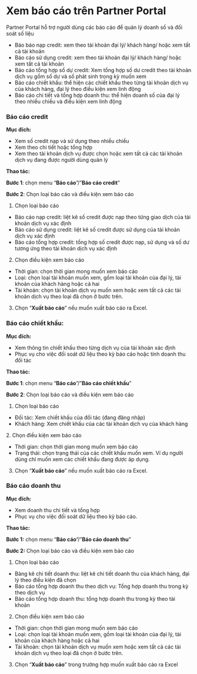 # Xem báo cáo trên Partner Portal

Partner Portal hỗ trợ người dùng các báo cáo để quản lý doanh số và đối soát số liệu

* Báo báo nạp credit: xem theo tài khoản đại lý/ khách hàng/ hoặc xem tất cả tài khoản
* Báo cáo sử dụng credit: xem theo tài khoản đại lý/ khách hàng/ hoặc xem tất cả tài khoản
* Báo cáo tổng hợp số dự credit: Xem tổng hợp số dư credit theo tài khoản dịch vụ gồm số dư và số phát sinh trong kỳ muốn xem
* Báo cáo chiết khấu: thể hiện các chiết khấu theo từng tài khoản dịch vụ của khách hàng, đại lý theo điều kiện xem linh động
* Báo cáo chi tiết và tổng hợp doanh thu: thể hiện doanh số của đại lý theo nhiều chiều và điều kiện xem linh động 

### **Báo cáo credit** 

**Mục đích:**

* Xem số credit nạp và sử dụng theo nhiều chiều
* Xem theo chi tiết hoặc tổng hợp
* Xem theo tài khoản dịch vụ được chọn hoặc xem tất cả các tài khoản dịch vụ đang được người dùng quản lý

**Thao tác:**

**Bước 1**: chọn menu “**Báo cáo**”/”**Báo cáo credit**” 

**Bước 2**: Chọn loại báo cáo và điều kiện xem báo cáo

1. Chọn loại báo cáo

* Báo cáo nạp credit: liệt kê số credit được nạp theo từng giao dịch của tài khoản dịch vụ xác định
* Báo cáo sử dụng credit: liệt kê số credit được sử dụng của tài khoản dịch vụ xác định
* Báo cáo tổng hợp credit: tổng hợp số credit được nạp, sử dụng và số dư tương ứng theo tài khoản dịch vụ xác định

2. Chọn điều kiện xem báo cáo

* Thời gian: chọn thời gian mong muốn xem báo cáo
* Loại: chọn loại tài khoản muốn xem, gồm loại tài khoản của đại lý, tài khoản của khách hàng hoặc cả hai
* Tài khoản: chọn tài khoản dịch vụ muốn xem hoặc xem tất cả các tài khoản dịch vụ theo loại đã chọn ở bước trên.

3. Chọn “**Xuất báo cáo**” nếu muốn xuất báo cáo ra Excel.

### **Báo cáo chiết khấu:** 

**Mục đích:**

* Xem thông tin chiết khấu theo từng dịch vụ của tài khoản xác định
* Phục vụ cho việc đối soát dữ liệu theo kỳ báo cáo hoặc tính doanh thu đối tác

**Thao tác:**

**Bước 1**: chọn menu “**Báo cáo**”/”**Báo cáo chiết khấu**”

**Bước 2**: Chọn loại báo cáo và điều kiện xem báo cáo

1. Chọn loại báo cáo

* Đối tác: Xem chiết khấu của đối tác (đang đăng nhập)
* Khách hàng: Xem chiết khấu của các tài khoản dịch vụ của khách hàng

 2\.  Chọn điều kiện xem báo cáo

* Thời gian: chọn thời gian mong muốn xem báo cáo
* Trạng thái: chọn trạng thái của các chiết khấu muốn xem. Ví dụ người dùng chỉ muốn xem các chiết khấu đang được áp dụng.

3. Chọn “**Xuất báo cáo**” nếu muốn xuất báo cáo ra Excel.

### **Báo cáo doanh thu** 

**Mục đích:**

* Xem doanh thu chi tiết và tổng hợp
* Phục vụ cho việc đối soát dữ liệu theo kỳ báo cáo.

**Thao tác:**

**Bước 1:** chọn menu “**Báo cáo**”/”**Báo cáo doanh thu**”

**Bước 2:** Chọn loại báo cáo và điều kiện xem báo cáo

1. Chọn loại báo cáo

* Bảng kê chi tiết doanh thu: liệt kê chi tiết doanh thu của khách hàng, đại lý theo điều kiện đã chọn
* Báo cáo tổng hợp doanh thu theo dịch vụ: Tổng hợp doanh thu trong kỳ theo dịch vụ
* Báo cáo tổng hợp doanh thu: tổng hợp doanh thu trong kỳ theo tài khoản

2. Chọn điều kiện xem báo cáo

* Thời gian: chọn thời gian mong muốn xem báo cáo
* Loại: chọn loại tài khoản muốn xem, gồm loại tài khoản của đại lý, tài khoản của khách hàng hoặc cả hai
* Tài khoản: chọn tài khoản dịch vụ muốn xem hoặc xem tất cả các tài khoản dịch vụ theo loại đã chọn ở bước trên.

3. Chọn “**Xuất báo cáo**” trong trường hợp muốn xuất báo cáo ra Excel
